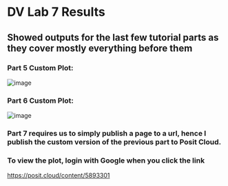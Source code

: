 # DV Lab 7 Results

## Showed outputs for the last few tutorial parts as they cover mostly everything before them

### Part 5 Custom Plot:
![image](https://user-images.githubusercontent.com/75247817/235325159-159dc0ce-8c4a-44ac-9975-9f5694c835e8.png)

### Part 6 Custom Plot:
![image](https://user-images.githubusercontent.com/75247817/235325402-0baf04fb-0750-42be-91c0-f88455f0e418.png)

### Part 7 requires us to simply publish a page to a url, hence I publish the custom version of the previous part to Posit Cloud.
### To view the plot, login with Google when you click the link
https://posit.cloud/content/5893301
